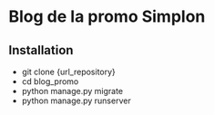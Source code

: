 # Blog de la promo Simplon

## Installation

- git clone {url_repository}
- cd blog_promo
- python manage.py migrate
- python manage.py runserver
